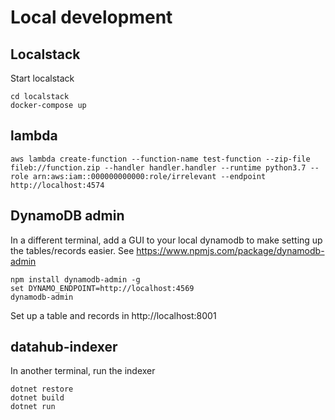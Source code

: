 # Local development

## Localstack

Start localstack

    cd localstack
    docker-compose up

## lambda

    aws lambda create-function --function-name test-function --zip-file fileb://function.zip --handler handler.handler --runtime python3.7 --role arn:aws:iam::000000000000:role/irrelevant --endpoint http://localhost:4574

## DynamoDB admin

In a different terminal, add a GUI to your local dynamodb to make setting up the tables/records easier. See https://www.npmjs.com/package/dynamodb-admin

    npm install dynamodb-admin -g
    set DYNAMO_ENDPOINT=http://localhost:4569
    dynamodb-admin

Set up a table and records in http://localhost:8001

## datahub-indexer

In another terminal, run the indexer

    dotnet restore
    dotnet build
    dotnet run